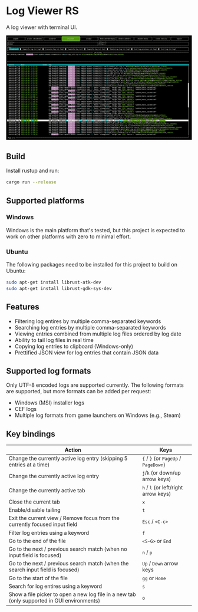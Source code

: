 # Log Viewer RS

A log viewer with terminal UI.

![screenshot](res/screenshot.png "screenshot")

## Build
Install rustup and run:
```sh
cargo run --release
```

## Supported platforms
### Windows

Windows is the main platform that's tested, but this project is expected to work on other platforms with zero to minimal effort.

### Ubuntu
The following packages need to be installed for this project to build on Ubuntu:

```sh
sudo apt-get install librust-atk-dev
sudo apt-get install librust-gdk-sys-dev
```

## Features
- Filtering log entires by multiple comma-separated keywords
- Searching log entries by multiple comma-separated keywords
- Viewing entries combined from multiple log files ordered by log date
- Ability to tail log files in real time
- Copying log entries to clipboard (Windows-only)
- Prettified JSON view for log entries that contain JSON data

## Supported log formats
Only UTF-8 encoded logs are supported currently. The following formats are supported, but more formats can be added per request:
- Windows (MSI) installer logs
- CEF logs
- Multiple log formats from game launchers on Windows (e.g., Steam)

## Key bindings
| Action | Keys |
| ---  | ---     |
| Change the currently active log entry (skipping 5 entries at a time) | `{` / `}` (or `PageUp` / `PageDown`) |
| Change the currently active log entry | `j`/`k` (or down/up arrow keys) |
| Change the currently active tab | `h` / `l` (or left/right arrow keys)  |
| Close the current tab | `x` |
| Enable/disable tailing | `t` |
| Exit the current view / Remove focus from the currently focused input field | `Esc` / `<C-c>`|
| Filter log entries using a keyword | `f` |
| Go to the end of the file | `<S-G>` or `End` | 
| Go to the next / previous search match (when no input field is focused) | `n` / `p` | 
| Go to the next / previous search match (when the search input field is focused) | `Up` / `Down` arrow keys | 
| Go to the start of the file | `gg` or `Home` | 
| Search for log entires using a keyword | `s` |
| Show a file picker to open a new log file in a new tab (only supported in GUI environments) | `o` |


